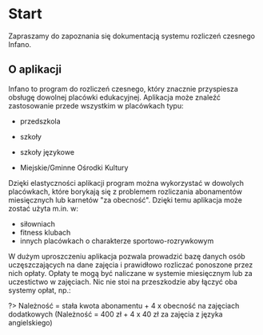 # Start
Zapraszamy do zapoznania się dokumentacją systemu rozliczeń czesnego Infano. 

## O aplikacji

Infano to program do rozliczeń czesnego, który znacznie przyspiesza obsługę dowolnej placówki edukacyjnej. Aplikacja może znaleźć zastosowanie przede wszystkim w placówkach typu:

* przedszkola

* szkoły

* szkoły językowe

* Miejskie/Gminne Ośrodki Kultury

  

Dzięki elastyczności aplikacji program można wykorzystać w dowolych placówkach, które borykają się z problemem rozliczania abonamentów miesięcznych lub karnetów "za obecność". Dzięki temu aplikacja może zostać użyta m.in. w:

- siłowniach
- fitness klubach
- innych placówkach o charakterze sportowo-rozrywkowym



W dużym uproszczeniu aplikacja pozwala prowadzić bazę danych osób uczęszczających na dane zajęcia i prawidłowo rozliczać ponoszone przez nich opłaty. Opłaty te mogą być naliczane w systemie miesięcznym lub za uczestictwo w zajęciach. Nic nie stoi na przeszkodzie aby łączyć oba systemy opłat, np.:

?> Należność = stała kwota abonamentu + 4 x obecność na zajęciach dodatkowych
(Należność = 400 zł + 4 x 40 zł za zajęcia z języka angielskiego)

